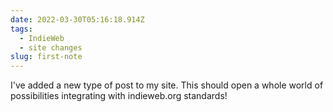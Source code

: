 ```yaml
---
date: 2022-03-30T05:16:18.914Z
tags:
  - IndieWeb
  - site changes
slug: first-note
---
```

I've added a new type of post to my site. This should open a whole world of possibilities integrating with indieweb.org standards!
